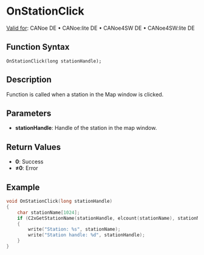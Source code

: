 # OnStationClick

[Valid for](../../../Shared/FeatureAvailability.md):  CANoe DE • CANoe:lite DE • CANoe4SW DE • CANoe4SW:lite DE

## Function Syntax

`OnStationClick(long stationHandle);`

## Description

Function is called when a station in the Map window is clicked.

## Parameters

- **stationHandle**: Handle of the station in the map window.

## Return Values

- **0**: Success
- **≠0**: Error

## Example

```c
void OnStationClick(long stationHandle)
{
    char stationName[1024];
    if (C2xGetStationName(stationHandle, elcount(stationName), stationName) == 0)
    {
        write("Station: %s", stationName);
        write("Station handle: %d", stationHandle);
    }
}
```
